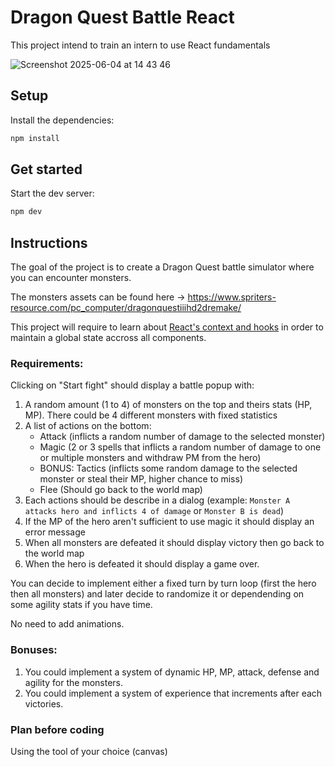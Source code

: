 # Dragon Quest Battle React

This project intend to train an intern to use React fundamentals

![Screenshot 2025-06-04 at 14 43 46](https://github.com/user-attachments/assets/f1f7e3cb-ea86-4143-abae-d08f79c7ff4b)

## Setup

Install the dependencies:

```bash
npm install
```

## Get started

Start the dev server:

```bash
npm dev
```

## Instructions

The goal of the project is to create a Dragon Quest battle simulator where you can encounter monsters.

The monsters assets can be found here -> https://www.spriters-resource.com/pc_computer/dragonquestiiihd2dremake/

This project will require to learn about [React's context and hooks](https://react.dev/reference/react/useContext) in order to maintain a global state accross all components.

### Requirements:

Clicking on "Start fight" should display a battle popup with:

1. A random amount (1 to 4) of monsters on the top and theirs stats (HP, MP). There could be 4 different monsters with fixed statistics
2. A list of actions on the bottom:
    - Attack (inflicts a random number of damage to the selected monster)
    - Magic (2 or 3 spells that inflicts a random number of damage to one or multiple monsters and withdraw PM from the hero)
    - BONUS: Tactics (inflicts some random damage to the selected monster or steal their MP, higher chance to miss)
    - Flee (Should go back to the world map)
3. Each actions should be describe in a dialog (example: `Monster A attacks hero and inflicts 4 of damage` or `Monster B is dead`)
4. If the MP of the hero aren't sufficient to use magic it should display an error message
5. When all monsters are defeated it should display victory then go back to the world map
6. When the hero is defeated it should display a game over.

You can decide to implement either a fixed turn by turn loop (first the hero then all monsters) and later decide to randomize it or dependending on some agility stats if you have time.

No need to add animations.

### Bonuses:

1. You could implement a system of dynamic HP, MP, attack, defense and agility for the monsters.
2. You could implement a system of experience that increments after each victories.


### Plan before coding

Using the tool of your choice (canvas)
